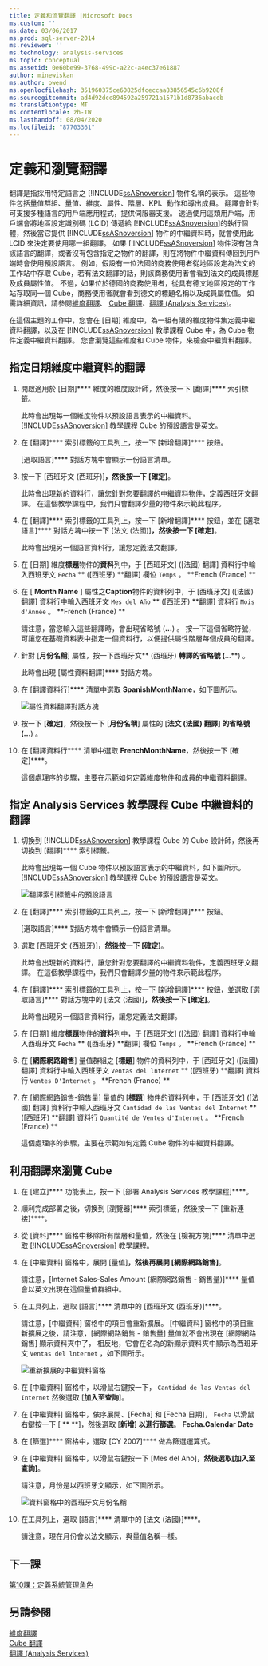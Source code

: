 ```yaml
---
title: 定義和流覽翻譯 |Microsoft Docs
ms.custom: ''
ms.date: 03/06/2017
ms.prod: sql-server-2014
ms.reviewer: ''
ms.technology: analysis-services
ms.topic: conceptual
ms.assetid: 0e60be99-3768-499c-a22c-a4ec37e61887
author: minewiskan
ms.author: owend
ms.openlocfilehash: 351960375ce60825dfceccaa83856545c6b9208f
ms.sourcegitcommit: ad4d92dce894592a259721a1571b1d8736abacdb
ms.translationtype: MT
ms.contentlocale: zh-TW
ms.lasthandoff: 08/04/2020
ms.locfileid: "87703361"
---
```

# <a name="defining-and-browsing-translations"></a>定義和瀏覽翻譯
  翻譯是指採用特定語言之 [!INCLUDE[ssASnoversion](../includes/ssasnoversion-md.md)] 物件名稱的表示。 這些物件包括量值群組、量值、維度、屬性、階層、KPI、動作和導出成員。 翻譯會針對可支援多種語言的用戶端應用程式，提供伺服器支援。 透過使用這類用戶端，用戶端會將地區設定識別碼 (LCID) 傳遞給 [!INCLUDE[ssASnoversion](../includes/ssasnoversion-md.md)]的執行個體，然後當它提供 [!INCLUDE[ssASnoversion](../includes/ssasnoversion-md.md)] 物件的中繼資料時，就會使用此 LCID 來決定要使用哪一組翻譯。 如果 [!INCLUDE[ssASnoversion](../includes/ssasnoversion-md.md)] 物件沒有包含該語言的翻譯，或者沒有包含指定之物件的翻譯，則在將物件中繼資料傳回到用戶端時會使用預設語言。 例如，假設有一位法國的商務使用者從地區設定為法文的工作站中存取 Cube，若有法文翻譯的話，則該商務使用者會看到法文的成員標題及成員屬性值。 不過，如果位於德國的商務使用者，從具有德文地區設定的工作站存取同一個 Cube，商務使用者就會看到德文的標題名稱以及成員屬性值。 如需詳細資訊，請參閱[維度翻譯](multidimensional-models-olap-logical-dimension-objects/dimension-translations.md)、 [Cube 翻譯](multidimensional-models-olap-logical-cube-objects/cube-translations.md)、[翻譯 &#40;Analysis Services&#41;](translations-analysis-services.md)。  
  
 在這個主題的工作中，您會在 [日期] 維度中，為一組有限的維度物件集定義中繼資料翻譯，以及在 [!INCLUDE[ssASnoversion](../includes/ssasnoversion-md.md)] 教學課程 Cube 中，為 Cube 物件定義中繼資料翻譯。 您會瀏覽這些維度和 Cube 物件，來檢查中繼資料翻譯。  
  
## <a name="specifying-translations-for-the-date-dimension-metadata"></a>指定日期維度中繼資料的翻譯  
  
1.  開啟適用於 [日期]**** 維度的維度設計師，然後按一下 [翻譯]**** 索引標籤。  
  
     此時會出現每一個維度物件以預設語言表示的中繼資料。 [!INCLUDE[ssASnoversion](../includes/ssasnoversion-md.md)] 教學課程 Cube 的預設語言是英文。  
  
2.  在 [翻譯]**** 索引標籤的工具列上，按一下 [新增翻譯]**** 按鈕。  
  
     [選取語言]**** 對話方塊中會顯示一份語言清單。  
  
3.  按一下 [西班牙文 (西班牙)]****，然後按一下 [確定]****。  
  
     此時會出現新的資料行，讓您針對您要翻譯的中繼資料物件，定義西班牙文翻譯。 在這個教學課程中，我們只會翻譯少量的物件來示範此程序。  
  
4.  在 [翻譯]**** 索引標籤的工具列上，按一下 [新增翻譯]**** 按鈕，並在 [選取語言]**** 對話方塊中按一下 [法文 (法國)]****，然後按一下 [確定]****。  
  
     此時會出現另一個語言資料行，讓您定義法文翻譯。  
  
5.  在 [日期] 維度**標題**物件的**資料**列中，于 [西班牙文] ([法國) 翻譯] 資料行中輸入西班牙文 `Fecha` ** ([西班牙) **翻譯] 欄位 `Temps` 。 **French (France) **  
  
6.  在 [ **Month Name** ] 屬性之**Caption**物件的資料列中，于 [西班牙文] ([法國) 翻譯] 資料行中輸入西班牙文 `Mes del Año` ** ([西班牙) **翻譯] 資料行 `Mois d'Année` 。 **French (France) **  
  
     請注意，當您輸入這些翻譯時，會出現省略號 (**...**) 。 按一下這個省略符號，可讓您在基礎資料表中指定一個資料行，以便提供屬性階層每個成員的翻譯。  
  
7.  針對 [**月份名稱**] 屬性，按一下西班牙文** (西班牙) **轉譯的省略號 (**...**) 。  
  
     此時會出現 [屬性資料翻譯]**** 對話方塊。  
  
8.  在 [翻譯資料行]**** 清單中選取 **SpanishMonthName**，如下圖所示。  
  
     ![屬性資料翻譯對話方塊](../../2014/tutorials/media/l9-translations-4.gif "屬性資料翻譯對話方塊")  
  
9. 按一下 **[確定]**，然後按一下 [**月份名稱**] 屬性的 [**法文 (法國) **翻譯] 的省略號 (**...**) 。  
  
10. 在 [翻譯資料行**** 清單中選取 **FrenchMonthName**，然後按一下 [確定]****。  
  
     這個處理序的步驟，主要在示範如何定義維度物件和成員的中繼資料翻譯。  
  
## <a name="specifying-translations-for-the-analysis-services-tutorial-cube-metadata"></a>指定 Analysis Services 教學課程 Cube 中繼資料的翻譯  
  
1.  切換到 [!INCLUDE[ssASnoversion](../includes/ssasnoversion-md.md)] 教學課程 Cube 的 Cube 設計師，然後再切換到 [翻譯]**** 索引標籤。  
  
     此時會出現每一個 Cube 物件以預設語言表示的中繼資料，如下圖所示。 [!INCLUDE[ssASnoversion](../includes/ssasnoversion-md.md)] 教學課程 Cube 的預設語言是英文。  
  
     ![翻譯索引標籤中的預設語言](../../2014/tutorials/media/l9-translations-5.gif "翻譯索引標籤中的預設語言")  
  
2.  在 [翻譯]**** 索引標籤的工具列上，按一下 [新增翻譯]**** 按鈕。  
  
     [選取語言]**** 對話方塊中會顯示一份語言清單。  
  
3.  選取 [西班牙文 (西班牙)]****，然後按一下 [確定]****。  
  
     此時會出現新的資料行，讓您針對您要翻譯的中繼資料物件，定義西班牙文翻譯。 在這個教學課程中，我們只會翻譯少量的物件來示範此程序。  
  
4.  在 [翻譯]**** 索引標籤的工具列上，按一下 [新增翻譯]**** 按鈕，並選取 [選取語言]**** 對話方塊中的 [法文 (法國)]****，然後按一下 [確定]****。  
  
     此時會出現另一個語言資料行，讓您定義法文翻譯。  
  
5.  在 [日期] 維度**標題**物件的**資料**列中，于 [西班牙文] ([法國) 翻譯] 資料行中輸入西班牙文 `Fecha` ** ([西班牙) **翻譯] 欄位 `Temps` 。 **French (France) **  
  
6.  在 [**網際網路銷售**] 量值群組之 [**標題**] 物件的資料列中，于 [西班牙文] ([法國) 翻譯] 資料行中輸入西班牙文 `Ventas del lnternet` ** ([西班牙) **翻譯] 資料行 `Ventes D'Internet` 。 **French (France) **  
  
7.  在 [網際網路銷售-銷售量] 量值的 [**標題**] 物件的資料列中，于 [西班牙文] ([法國) 翻譯] 資料行中輸入西班牙文 `Cantidad de las Ventas del Internet` ** ([西班牙) **翻譯] 資料行 `Quantité de Ventes d'Internet` 。 **French (France) **  
  
     這個處理序的步驟，主要在示範如何定義 Cube 物件的中繼資料翻譯。  
  
## <a name="browsing-the-cube-by-using-translations"></a>利用翻譯來瀏覽 Cube  
  
1.  在 [建立]**** 功能表上，按一下 [部署 Analysis Services 教學課程]****。  
  
2.  順利完成部署之後，切換到 [瀏覽器]**** 索引標籤，然後按一下 [重新連接]****。  
  
3.  從 [資料]**** 窗格中移除所有階層和量值，然後在 [檢視方塊]**** 清單中選取 [!INCLUDE[ssASnoversion](../includes/ssasnoversion-md.md)] 教學課程。  
  
4.  在 [中繼資料] 窗格中，展開 [量值]****，然後再展開 [網際網路銷售]****。  
  
     請注意，[Internet Sales-Sales Amount (網際網路銷售 - 銷售量)]**** 量值會以英文出現在這個量值群組中。  
  
5.  在工具列上，選取 [語言]**** 清單中的 [西班牙文 (西班牙)]****。  
  
     請注意，[中繼資料] 窗格中的項目會重新擴展。 [中繼資料] 窗格中的項目重新擴展之後，請注意，[網際網路銷售 - 銷售量] 量值就不會出現在 [網際網路銷售] 顯示資料夾中了， 相反地，它會在名為的新顯示資料夾中顯示為西班牙文 `Ventas del lnternet` ，如下圖所示。  
  
     ![重新擴展的中繼資料窗格](../../2014/tutorials/media/l9-translations-6.gif "重新擴展的中繼資料窗格")  
  
6.  在 [中繼資料] 窗格中，以滑鼠右鍵按一下， `Cantidad de las Ventas del Internet` 然後選取 [**加入至查詢**]。  
  
7.  在 [中繼資料] 窗格中，依序展開、[Fecha] 和 [Fecha 日期]， `Fecha` 以滑鼠右鍵按一下 [ ** **]，然後選取 [**新增] 以進行篩選**。 **Fecha.Calendar Date**  
  
8.  在 [篩選]**** 窗格中，選取 [CY 2007]**** 做為篩選運算式。  
  
9. 在 [中繼資料] 窗格中，以滑鼠右鍵按一下 [Mes del Ano]****，然後選取[加入至查詢]****。  
  
     請注意，月份是以西班牙文顯示，如下圖所示。  
  
     ![資料窗格中的西班牙文月份名稱](../../2014/tutorials/media/l9-translations-7.gif "資料窗格中的西班牙文月份名稱")  
  
10. 在工具列上，選取 [語言]**** 清單中的 [法文 (法國)]****。  
  
     請注意，現在月份會以法文顯示，與量值名稱一樣。  
  
## <a name="next-lesson"></a>下一課  
 [第10課：定義系統管理角色](lesson-10-defining-administrative-roles.md)  
  
## <a name="see-also"></a>另請參閱  
 [維度翻譯](multidimensional-models-olap-logical-dimension-objects/dimension-translations.md)   
 [Cube 翻譯](multidimensional-models-olap-logical-cube-objects/cube-translations.md)   
 [翻譯 &#40;Analysis Services&#41;](translations-analysis-services.md)  
  
  
